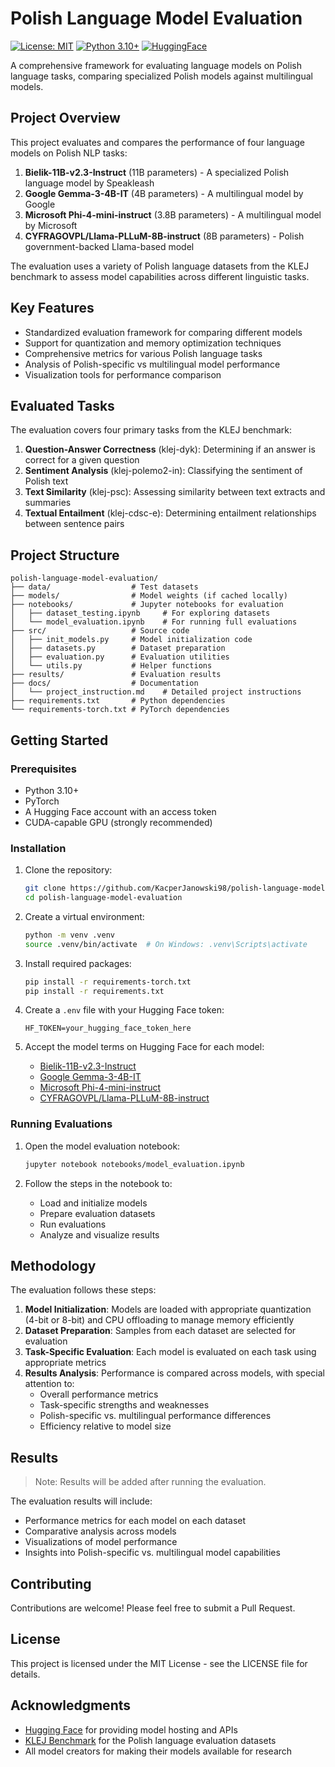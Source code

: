 # Polish Language Model Evaluation

[![License: MIT](https://img.shields.io/badge/License-MIT-yellow.svg)](https://opensource.org/licenses/MIT)
[![Python 3.10+](https://img.shields.io/badge/python-3.10+-blue.svg)](https://www.python.org/downloads/)
[![HuggingFace](https://img.shields.io/badge/🤗%20Hugging%20Face-Models-yellow)](https://huggingface.co/)

A comprehensive framework for evaluating language models on Polish language tasks, comparing specialized Polish models against multilingual models.

## Project Overview

This project evaluates and compares the performance of four language models on Polish NLP tasks:

1. **Bielik-11B-v2.3-Instruct** (11B parameters) - A specialized Polish language model by Speakleash
2. **Google Gemma-3-4B-IT** (4B parameters) - A multilingual model by Google
3. **Microsoft Phi-4-mini-instruct** (3.8B parameters) - A multilingual model by Microsoft
4. **CYFRAGOVPL/Llama-PLLuM-8B-instruct** (8B parameters) - Polish government-backed Llama-based model

The evaluation uses a variety of Polish language datasets from the KLEJ benchmark to assess model capabilities across different linguistic tasks.

## Key Features

- Standardized evaluation framework for comparing different models
- Support for quantization and memory optimization techniques
- Comprehensive metrics for various Polish language tasks
- Analysis of Polish-specific vs multilingual model performance
- Visualization tools for performance comparison

## Evaluated Tasks

The evaluation covers four primary tasks from the KLEJ benchmark:

1. **Question-Answer Correctness** (klej-dyk): Determining if an answer is correct for a given question
2. **Sentiment Analysis** (klej-polemo2-in): Classifying the sentiment of Polish text
3. **Text Similarity** (klej-psc): Assessing similarity between text extracts and summaries
4. **Textual Entailment** (klej-cdsc-e): Determining entailment relationships between sentence pairs

## Project Structure

```
polish-language-model-evaluation/
├── data/                  # Test datasets 
├── models/                # Model weights (if cached locally)
├── notebooks/             # Jupyter notebooks for evaluation
│   ├── dataset_testing.ipynb     # For exploring datasets
│   └── model_evaluation.ipynb    # For running full evaluations
├── src/                   # Source code
│   ├── init_models.py     # Model initialization code
│   ├── datasets.py        # Dataset preparation
│   ├── evaluation.py      # Evaluation utilities
│   └── utils.py           # Helper functions
├── results/               # Evaluation results
├── docs/                  # Documentation
│   └── project_instruction.md    # Detailed project instructions
├── requirements.txt       # Python dependencies
└── requirements-torch.txt # PyTorch dependencies
```

## Getting Started

### Prerequisites

- Python 3.10+
- PyTorch
- A Hugging Face account with an access token
- CUDA-capable GPU (strongly recommended)

### Installation

1. Clone the repository:
   ```bash
   git clone https://github.com/KacperJanowski98/polish-language-model-evaluation.git
   cd polish-language-model-evaluation
   ```

2. Create a virtual environment:
   ```bash
   python -m venv .venv
   source .venv/bin/activate  # On Windows: .venv\Scripts\activate
   ```

3. Install required packages:
   ```bash
   pip install -r requirements-torch.txt
   pip install -r requirements.txt
   ```

4. Create a `.env` file with your Hugging Face token:
   ```
   HF_TOKEN=your_hugging_face_token_here
   ```

5. Accept the model terms on Hugging Face for each model:
   - [Bielik-11B-v2.3-Instruct](https://huggingface.co/speakleash/Bielik-11B-v2.3-Instruct)
   - [Google Gemma-3-4B-IT](https://huggingface.co/google/gemma-3-4b-it)
   - [Microsoft Phi-4-mini-instruct](https://huggingface.co/microsoft/Phi-4-mini-instruct)
   - [CYFRAGOVPL/Llama-PLLuM-8B-instruct](https://huggingface.co/CYFRAGOVPL/Llama-PLLuM-8B-instruct)

### Running Evaluations

1. Open the model evaluation notebook:
   ```bash
   jupyter notebook notebooks/model_evaluation.ipynb
   ```

2. Follow the steps in the notebook to:
   - Load and initialize models
   - Prepare evaluation datasets
   - Run evaluations
   - Analyze and visualize results

## Methodology

The evaluation follows these steps:

1. **Model Initialization**: Models are loaded with appropriate quantization (4-bit or 8-bit) and CPU offloading to manage memory efficiently
2. **Dataset Preparation**: Samples from each dataset are selected for evaluation
3. **Task-Specific Evaluation**: Each model is evaluated on each task using appropriate metrics
4. **Results Analysis**: Performance is compared across models, with special attention to:
   - Overall performance metrics
   - Task-specific strengths and weaknesses
   - Polish-specific vs. multilingual performance differences
   - Efficiency relative to model size

## Results

> Note: Results will be added after running the evaluation.

The evaluation results will include:
- Performance metrics for each model on each dataset
- Comparative analysis across models
- Visualizations of model performance
- Insights into Polish-specific vs. multilingual model capabilities

## Contributing

Contributions are welcome! Please feel free to submit a Pull Request.

## License

This project is licensed under the MIT License - see the LICENSE file for details.

## Acknowledgments

- [Hugging Face](https://huggingface.co/) for providing model hosting and APIs
- [KLEJ Benchmark](https://klejbenchmark.com/) for the Polish language evaluation datasets
- All model creators for making their models available for research
